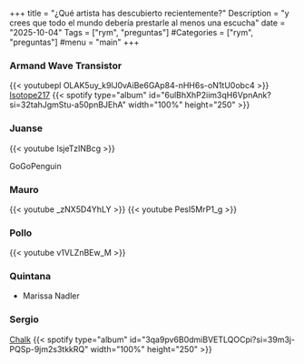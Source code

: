 +++
title = "¿Qué artista has descubierto recientemente?"
Description = "y crees que todo el mundo debería prestarle al menos una escucha"
date = "2025-10-04"
Tags = ["rym", "preguntas"]
#Categories = ["rym", "preguntas"]
#menu = "main"
+++

### Armand Wave Transistor

{{< youtubepl OLAK5uy_k9lJ0vAiBe6GAp84-nHH6s-oN1tU0obc4 >}}
[Isotope217](https://open.spotify.com/album/6ulBhXhP2iim3qH6VpnAnk?si=32tahJgmStu-a50pnBJEhA)
{{< spotify type="album" id="6ulBhXhP2iim3qH6VpnAnk?si=32tahJgmStu-a50pnBJEhA" width="100%" height="250" >}}

### Juanse

{{< youtube IsjeTzINBcg >}}

GoGoPenguin

### Mauro

{{< youtube _zNX5D4YhLY >}}
{{< youtube PesI5MrP1_g >}}

### Pollo

{{< youtube v1VLZnBEw_M >}}

### Quintana

- Marissa Nadler

### Sergio

[Chalk](https://open.spotify.com/artist/3qa9pv6B0dmiBVETLQOCpi?si=39m3j-PQSp-9jm2s3tkkRQ)
{{< spotify type="album" id="3qa9pv6B0dmiBVETLQOCpi?si=39m3j-PQSp-9jm2s3tkkRQ" width="100%" height="250" >}}
